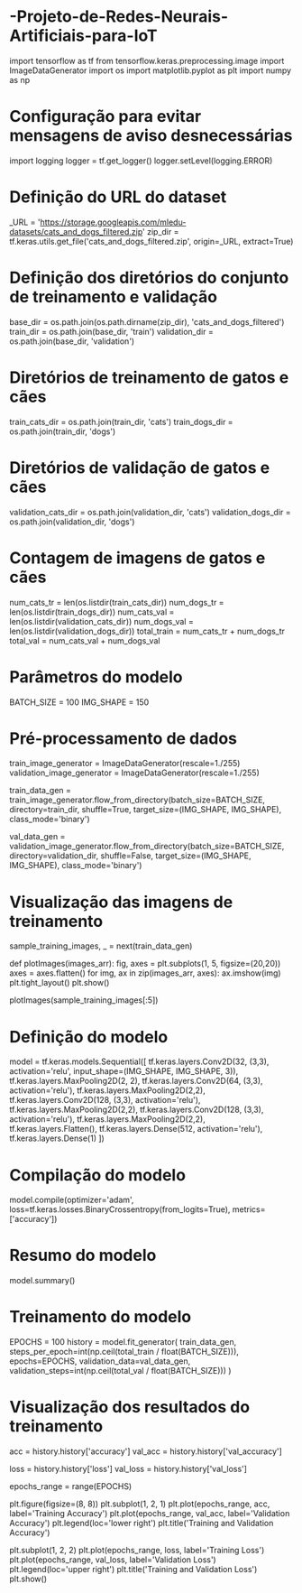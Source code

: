 # -Projeto-de-Redes-Neurais-Artificiais-para-IoT

import tensorflow as tf
from tensorflow.keras.preprocessing.image import ImageDataGenerator
import os
import matplotlib.pyplot as plt
import numpy as np

# Configuração para evitar mensagens de aviso desnecessárias
import logging
logger = tf.get_logger()
logger.setLevel(logging.ERROR)

# Definição do URL do dataset
_URL = 'https://storage.googleapis.com/mledu-datasets/cats_and_dogs_filtered.zip'
zip_dir = tf.keras.utils.get_file('cats_and_dogs_filtered.zip', origin=_URL, extract=True)

# Definição dos diretórios do conjunto de treinamento e validação
base_dir = os.path.join(os.path.dirname(zip_dir), 'cats_and_dogs_filtered')
train_dir = os.path.join(base_dir, 'train')
validation_dir = os.path.join(base_dir, 'validation')

# Diretórios de treinamento de gatos e cães
train_cats_dir = os.path.join(train_dir, 'cats')
train_dogs_dir = os.path.join(train_dir, 'dogs')

# Diretórios de validação de gatos e cães
validation_cats_dir = os.path.join(validation_dir, 'cats')
validation_dogs_dir = os.path.join(validation_dir, 'dogs')

# Contagem de imagens de gatos e cães
num_cats_tr = len(os.listdir(train_cats_dir))
num_dogs_tr = len(os.listdir(train_dogs_dir))
num_cats_val = len(os.listdir(validation_cats_dir))
num_dogs_val = len(os.listdir(validation_dogs_dir))
total_train = num_cats_tr + num_dogs_tr
total_val = num_cats_val + num_dogs_val

# Parâmetros do modelo
BATCH_SIZE = 100
IMG_SHAPE = 150

# Pré-processamento de dados
train_image_generator = ImageDataGenerator(rescale=1./255)
validation_image_generator = ImageDataGenerator(rescale=1./255)

train_data_gen = train_image_generator.flow_from_directory(batch_size=BATCH_SIZE,
                                                           directory=train_dir,
                                                           shuffle=True,
                                                           target_size=(IMG_SHAPE, IMG_SHAPE),
                                                           class_mode='binary')

val_data_gen = validation_image_generator.flow_from_directory(batch_size=BATCH_SIZE,
                                                              directory=validation_dir,
                                                              shuffle=False,
                                                              target_size=(IMG_SHAPE, IMG_SHAPE),
                                                              class_mode='binary')

# Visualização das imagens de treinamento
sample_training_images, _ = next(train_data_gen)

def plotImages(images_arr):
    fig, axes = plt.subplots(1, 5, figsize=(20,20))
    axes = axes.flatten()
    for img, ax in zip(images_arr, axes):
        ax.imshow(img)
    plt.tight_layout()
    plt.show()

plotImages(sample_training_images[:5])

# Definição do modelo
model = tf.keras.models.Sequential([
    tf.keras.layers.Conv2D(32, (3,3), activation='relu', input_shape=(IMG_SHAPE, IMG_SHAPE, 3)),
    tf.keras.layers.MaxPooling2D(2, 2),
    tf.keras.layers.Conv2D(64, (3,3), activation='relu'),
    tf.keras.layers.MaxPooling2D(2,2),
    tf.keras.layers.Conv2D(128, (3,3), activation='relu'),
    tf.keras.layers.MaxPooling2D(2,2),
    tf.keras.layers.Conv2D(128, (3,3), activation='relu'),
    tf.keras.layers.MaxPooling2D(2,2),
    tf.keras.layers.Flatten(),
    tf.keras.layers.Dense(512, activation='relu'),
    tf.keras.layers.Dense(1)
])

# Compilação do modelo
model.compile(optimizer='adam',
              loss=tf.keras.losses.BinaryCrossentropy(from_logits=True),
              metrics=['accuracy'])

# Resumo do modelo
model.summary()

# Treinamento do modelo
EPOCHS = 100
history = model.fit_generator(
    train_data_gen,
    steps_per_epoch=int(np.ceil(total_train / float(BATCH_SIZE))),
    epochs=EPOCHS,
    validation_data=val_data_gen,
    validation_steps=int(np.ceil(total_val / float(BATCH_SIZE)))
)

# Visualização dos resultados do treinamento
acc = history.history['accuracy']
val_acc = history.history['val_accuracy']

loss = history.history['loss']
val_loss = history.history['val_loss']

epochs_range = range(EPOCHS)

plt.figure(figsize=(8, 8))
plt.subplot(1, 2, 1)
plt.plot(epochs_range, acc, label='Training Accuracy')
plt.plot(epochs_range, val_acc, label='Validation Accuracy')
plt.legend(loc='lower right')
plt.title('Training and Validation Accuracy')

plt.subplot(1, 2, 2)
plt.plot(epochs_range, loss, label='Training Loss')
plt.plot(epochs_range, val_loss, label='Validation Loss')
plt.legend(loc='upper right')
plt.title('Training and Validation Loss')
plt.show()
